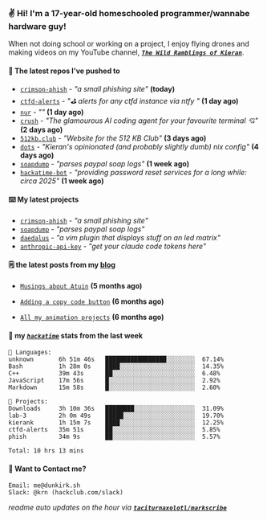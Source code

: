 ### ✌️ Hi! I'm a 17-year-old homeschooled programmer/wannabe hardware guy!

When not doing school or working on a project, I enjoy flying drones and making videos on my YouTube channel, [**_`The Wild Ramblings of Kieran`_**](https://youtube.com/@kieran.rambles).

#### 👷 The latest repos I've pushed to

- [`crimson-phish`](https://github.com/taciturnaxolotl/crimson-phish) - _"a small phishing site"_ **(today)**
- [`ctfd-alerts`](https://github.com/taciturnaxolotl/ctfd-alerts) - _"⛳ alerts for any ctfd instance via ntfy "_ **(1 day ago)**
- [`nur`](https://github.com/charmbracelet/nur) - _""_ **(1 day ago)**
- [`crush`](https://github.com/charmbracelet/crush) - _"The glamourous AI coding agent for your favourite terminal 💘"_ **(2 days ago)**
- [`512kb.club`](https://github.com/kevquirk/512kb.club) - _"Website for the 512 KB Club"_ **(3 days ago)**
- [`dots`](https://github.com/taciturnaxolotl/dots) - _"Kieran's opinionated (and probably slightly dumb) nix config"_ **(4 days ago)**
- [`soapdump`](https://github.com/taciturnaxolotl/soapdump) - _"parses paypal soap logs"_ **(1 week ago)**
- [`hackatime-bot`](https://github.com/taciturnaxolotl/hackatime-bot) - _"providing password reset services for a long while: circa 2025"_ **(1 week ago)**

#### ⌨️ My latest projects

- [`crimson-phish`](https://github.com/taciturnaxolotl/crimson-phish) - _"a small phishing site"_
- [`soapdump`](https://github.com/taciturnaxolotl/soapdump) - _"parses paypal soap logs"_
- [`daedalus`](https://github.com/taciturnaxolotl/daedalus) - _"a vim plugin that displays stuff on an led matrix"_
- [`anthropic-api-key`](https://github.com/taciturnaxolotl/anthropic-api-key) - _"get your claude code tokens here"_

#### 🗒️ the latest posts from my [blog](https://dunkirk.sh)

- [`Musings about Atuin`](https://dunkirk.sh/blog/atuin/) **(5 months ago)**

- [`Adding a copy code button`](https://dunkirk.sh/blog/adding-a-copy-button/) **(6 months ago)**

- [`All my animation projects`](https://dunkirk.sh/blog/my-animations/) **(6 months ago)**



#### 📡 my [_`hackatime`_](https://waka.hackclub.com) stats from the last week

```text
💾 Languages:
unknown       6h 51m 46s   █████████████████░░░░░░░░  67.14%
Bash          1h 28m 0s    ████░░░░░░░░░░░░░░░░░░░░░  14.35%
C++           39m 43s      ██░░░░░░░░░░░░░░░░░░░░░░░  6.48%
JavaScript    17m 56s      █░░░░░░░░░░░░░░░░░░░░░░░░  2.92%
Markdown      15m 58s      █░░░░░░░░░░░░░░░░░░░░░░░░  2.60%

💼 Projects:
Downloads     3h 10m 36s   ████████░░░░░░░░░░░░░░░░░  31.09%
lab-3         2h 0m 49s    █████░░░░░░░░░░░░░░░░░░░░  19.70%
kierank       1h 15m 7s    ████░░░░░░░░░░░░░░░░░░░░░  12.25%
ctfd-alerts   35m 51s      ██░░░░░░░░░░░░░░░░░░░░░░░  5.85%
phish         34m 9s       ██░░░░░░░░░░░░░░░░░░░░░░░  5.57%

Total: 10 hrs 13 mins
```

#### 📮 Want to Contact me?

```text
Email: me@dunkirk.sh
Slack: @krn (hackclub.com/slack)
```

_readme auto updates on the hour via [**`taciturnaxolotl/markscribe`**](https://github.com/taciturnaxolotl/markscribe)_

